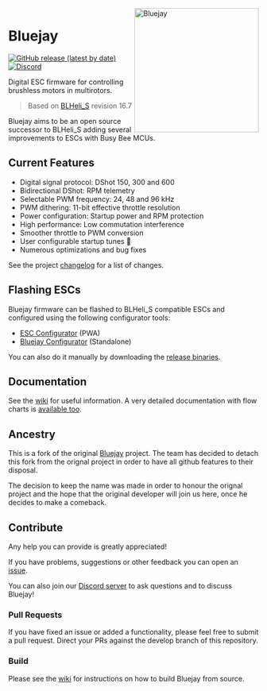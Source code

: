 <img align="right" src="bluejay.svg" alt="Bluejay" width="250">

# Bluejay

[![GitHub release (latest by date)](https://img.shields.io/github/downloads/bird-sanctuary/bluejay/latest/total?style=for-the-badge)](https://github.com/bird-sanctuary/bluejay/releases/latest)
[![Discord](https://img.shields.io/discord/811989862299336744?color=7289da&label=Discord&logo=discord&logoColor=white&style=for-the-badge)](https://discord.gg/phAmtxnMMN)

Digital ESC firmware for controlling brushless motors in multirotors.

> Based on [BLHeli_S](https://github.com/bitdump/BLHeli) revision 16.7

Bluejay aims to be an open source successor to BLHeli_S adding several improvements to ESCs with Busy Bee MCUs.

## Current Features

- Digital signal protocol: DShot 150, 300 and 600
- Bidirectional DShot: RPM telemetry
- Selectable PWM frequency: 24, 48 and 96 kHz
- PWM dithering: 11-bit effective throttle resolution
- Power configuration: Startup power and RPM protection
- High performance: Low commutation interference
- Smoother throttle to PWM conversion
- User configurable startup tunes :musical_note:
- Numerous optimizations and bug fixes

See the project [changelog](CHANGELOG.md) for a list of changes.

## Flashing ESCs
Bluejay firmware can be flashed to BLHeli_S compatible ESCs and configured using the following configurator tools:

- [ESC Configurator](https://esc-configurator.com/) (PWA)
- [Bluejay Configurator](https://github.com/mathiasvr/bluejay-configurator/releases) (Standalone)

You can also do it manually by downloading the [release binaries](https://github.com/bird-sanctuary/bluejay/wiki/Release-binaries).

## Documentation
See the [wiki](https://github.com/bird-sanctuary/bluejay/wiki) for useful information. A very detailed documentation with flow charts is [available too](https://github.com/bird-sanctuary/bluejay-documentation).


## Ancestry
This is a fork of the original [Bluejay](https://github.com/mathiasvr/bluejay) project. The team has decided to detach this fork from the orignal project in order to have all github features to their disposal.

The decision to keep the name was made in order to honour the orignal project and the hope that the original developer will join us here, once he decides to make a comeback.

## Contribute
Any help you can provide is greatly appreciated!

If you have problems, suggestions or other feedback you can open an [issue](https://github.com/bird-sanctuary/bluejay/issues).

You can also join our [Discord server](https://discord.gg/phAmtxnMMN) to ask questions and to discuss Bluejay!

### Pull Requests
If you have fixed an issue or added a functionality, please feel free to submit a pull request. Direct your PRs against the develop branch of this repository.

### Build
Please see the [wiki](https://github.com/bird-sanctuary/bluejay/wiki/Building-from-source) for instructions on how to build Bluejay from source.
